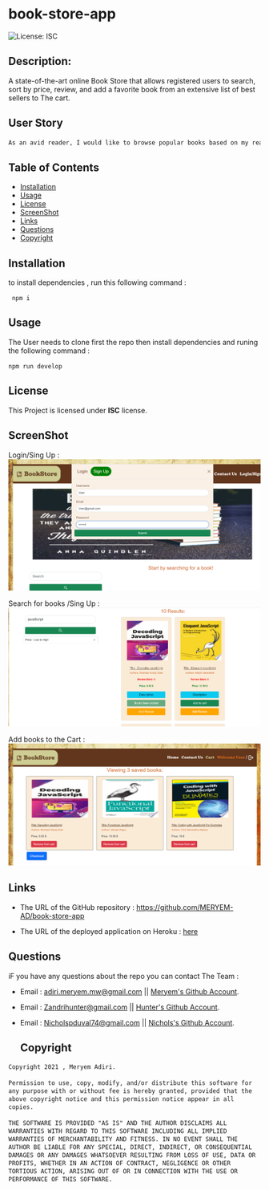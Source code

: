 # book-store-app
![License: ISC](https://img.shields.io/badge/license-ISC-green)
  ## Description:
A state-of-the-art online Book Store that allows registered users to search, sort by price, review, and add a favorite book from an extensive list of best sellers to The cart.

  ## User Story

```md
As an avid reader, I would like to browse popular books based on my reading preferences and have the option to sort books by price, add a review for a book, Adding the preferences books to the cart in order to buy it. 
```

  ## Table of Contents 
  - [Installation](#installation)
  - [Usage](#usage)
  - [License](#license)
  - [ScreenShot](#screenShot)
  - [Links](#links)
  - [Questions](#questions)
  - [Copyright](#copyright)

  ## Installation
  to install dependencies , run this following command :
``` 
 npm i
 ```
 
  ## Usage
The User needs to clone first the repo then install dependencies and runing the following command :

 ``` 
npm run develop
 ```
  ## License
  This Project is licensed under **ISC** license.
  
  ## ScreenShot 

Login/Sing Up :
  ![L_S](./client/src/screenshots/L_S.png) 

Search for books /Sing Up :
  ![serach_book](./client/src/screenshots/serach_book.png) 

Add books to the Cart :
  ![Cart](./client/src/screenshots/Cart.png) 


  ## Links

  * The URL of the GitHub repository : https://github.com/MERYEM-AD/book-store-app

  * The URL of the deployed application on Heroku :  [here](https://bookstoreapp2022.herokuapp.com/)
  
  ## Questions
  iF you have any questions about the repo you can contact The Team  :
  
  
* Email : adiri.meryem.mw@gmail.com  ||   [Meryem's Github Account](https://github.com/MERYEM-AD).

* Email : Zandrihunter@gmail.com ||  [Hunter's Github Account](https://github.com/Hunter-Zandri).

* Email : Nicholspduval74@gmail.com ||  [Nichols's Github Account](https://github.com/npduval).


  ## Copyright
 
```
Copyright 2021 , Meryem Adiri.

Permission to use, copy, modify, and/or distribute this software for any purpose with or without fee is hereby granted, provided that the above copyright notice and this permission notice appear in all copies.

THE SOFTWARE IS PROVIDED "AS IS" AND THE AUTHOR DISCLAIMS ALL WARRANTIES WITH REGARD TO THIS SOFTWARE INCLUDING ALL IMPLIED WARRANTIES OF MERCHANTABILITY AND FITNESS. IN NO EVENT SHALL THE AUTHOR BE LIABLE FOR ANY SPECIAL, DIRECT, INDIRECT, OR CONSEQUENTIAL DAMAGES OR ANY DAMAGES WHATSOEVER RESULTING FROM LOSS OF USE, DATA OR PROFITS, WHETHER IN AN ACTION OF CONTRACT, NEGLIGENCE OR OTHER TORTIOUS ACTION, ARISING OUT OF OR IN CONNECTION WITH THE USE OR PERFORMANCE OF THIS SOFTWARE.

```

